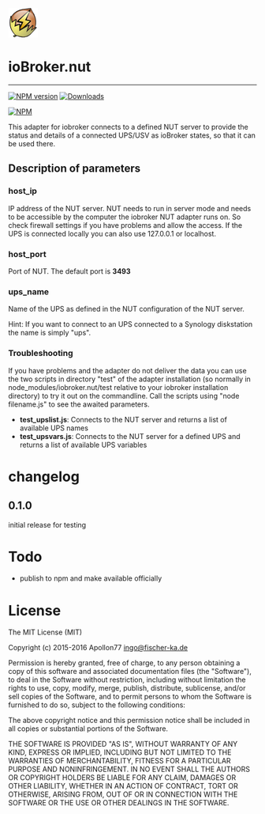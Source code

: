 ![Logo](admin/nut.png)
# ioBroker.nut
---------------
[![NPM version](http://img.shields.io/npm/v/iobroker.nut.svg)](https://www.npmjs.com/package/iobroker.nut)
[![Downloads](https://img.shields.io/npm/dm/iobroker.nut.svg)](https://www.npmjs.com/package/iobroker.nut)

[![NPM](https://nodei.co/npm/iobroker.nut.png?downloads=true)](https://nodei.co/npm/iobroker.nut/)

This adapter for iobroker connects to a defined NUT server to provide the status and details of a connected UPS/USV as ioBroker states, so that it can be used there.

## Description of parameters
### host_ip
IP address of the NUT server. NUT needs to run in server mode and needs to be accessible by the computer the
iobroker NUT adapter runs on. So check firewall settings if you have problems and allow the access. If the UPS
is connected locally you can also use 127.0.0.1 or localhost.

### host_port
Port of NUT. The default port is <b>3493</b>

### ups_name
Name of the UPS as defined in the NUT configuration of the NUT server.</p>
Hint: If you want to connect to an UPS connected to a Synology diskstation the name is simply "ups".

### Troubleshooting
If you have problems and the adapter do not deliver the data you can use the two scripts in directory "test"
of the adapter installation (so normally in node_modules/iobroker.nut/test relative to your iobroker installation
directory) to try it out on the commandline. Call the scripts using "node filename.js" to see the awaited parameters.</p>
* **test_upslist.js**: Connects to the NUT server and returns a list of available UPS names
* **test_upsvars.js**: Connects to the NUT server for a defined UPS and returns a list of available UPS variables


# changelog
## 0.1.0
initial release for testing

# Todo
* publish to npm and make available officially


# License

The MIT License (MIT)

Copyright (c) 2015-2016 Apollon77 <ingo@fischer-ka.de>

Permission is hereby granted, free of charge, to any person obtaining a copy
of this software and associated documentation files (the "Software"), to deal
in the Software without restriction, including without limitation the rights
to use, copy, modify, merge, publish, distribute, sublicense, and/or sell
copies of the Software, and to permit persons to whom the Software is
furnished to do so, subject to the following conditions:

The above copyright notice and this permission notice shall be included in all
copies or substantial portions of the Software.

THE SOFTWARE IS PROVIDED "AS IS", WITHOUT WARRANTY OF ANY KIND, EXPRESS OR
IMPLIED, INCLUDING BUT NOT LIMITED TO THE WARRANTIES OF MERCHANTABILITY,
FITNESS FOR A PARTICULAR PURPOSE AND NONINFRINGEMENT. IN NO EVENT SHALL THE
AUTHORS OR COPYRIGHT HOLDERS BE LIABLE FOR ANY CLAIM, DAMAGES OR OTHER
LIABILITY, WHETHER IN AN ACTION OF CONTRACT, TORT OR OTHERWISE, ARISING FROM,
OUT OF OR IN CONNECTION WITH THE SOFTWARE OR THE USE OR OTHER DEALINGS IN THE
SOFTWARE.
